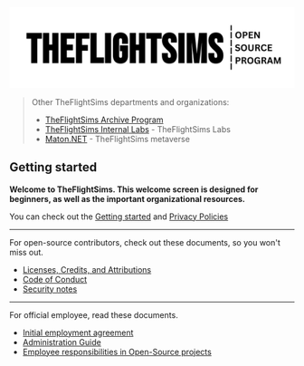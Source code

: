 ![TheFlightSims Banner](https://github.com/TheFlightSims/.github/blob/main/opening.png?raw=true)

> Other TheFlightSims departments and organizations:
>
> * [TheFlightSims Archive Program](https://github.com/tfsarchive)
> * [TheFlightSims Internal Labs](https://github.com/tfslabs) - TheFlightSims Labs
> * [Maton.NET](https://github.com/matonnet) - TheFlightSims metaverse


## Getting started

**Welcome to TheFlightSims. This welcome screen is designed for beginners, as well as the important organizational resources.**

You can check out the [Getting started](https://github.com/TheFlightSims/.github/blob/main/guides/Getting%20Started.md) and [Privacy Policies](https://github.com/TheFlightSims/.github/blob/main/guides/Privacy%20Policies.md)

---
For open-source contributors, check out these documents, so you won't miss out.

* [Licenses, Credits, and Attributions](https://github.com/TheFlightSims/.github/blob/main/guides/oss/Licenses%2C%20Credits%20and%20Attributions.md)
* [Code of Conduct](https://github.com/TheFlightSims/.github/blob/main/guides/oss/Code%20of%20Conduct.md)
* [Security notes](https://github.com/TheFlightSims/.github/blob/main/guides/oss/SECURITY.md)

---
For official employee, read these documents.

* [Initial employment agreement](https://github.com/TheFlightSims/.github/blob/main/guides/employee/Initial%20employment%20agreement.md)
* [Administration Guide](https://github.com/TheFlightSims/.github/blob/main/guides/employee/Administration%20Guide.md)
* [Employee responsibilities in Open-Source projects](https://github.com/TheFlightSims/.github/blob/main/guides/employee/Employee%20responsibilities%20in%20Open-Source%20projects.md)

